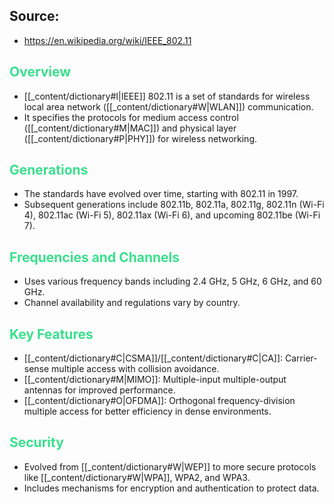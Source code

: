 ##  Source:
- https://en.wikipedia.org/wiki/IEEE_802.11

## <span style="color:rgb(57, 224, 140);">Overview</span>
- [[_content/dictionary#I|IEEE]] 802.11 is a set of standards for wireless local area network ([[_content/dictionary#W|WLAN]]) communication.
- It specifies the protocols for medium access control ([[_content/dictionary#M|MAC]]) and physical layer ([[_content/dictionary#P|PHY]]) for wireless networking.

## <span style="color:rgb(57, 224, 140);">Generations</span>
- The standards have evolved over time, starting with 802.11 in 1997.
- Subsequent generations include 802.11b, 802.11a, 802.11g, 802.11n (Wi-Fi 4), 802.11ac (Wi-Fi 5), 802.11ax (Wi-Fi 6), and upcoming 802.11be (Wi-Fi 7).

## <span style="color:rgb(57, 224, 140);">Frequencies and Channels</span>
- Uses various frequency bands including 2.4 GHz, 5 GHz, 6 GHz, and 60 GHz.
- Channel availability and regulations vary by country.

## <span style="color:rgb(57, 224, 140);">Key Features</span>
- [[_content/dictionary#C|CSMA]]/[[_content/dictionary#C|CA]]: Carrier-sense multiple access with collision avoidance.
- [[_content/dictionary#M|MIMO]]: Multiple-input multiple-output antennas for improved performance.
- [[_content/dictionary#O|OFDMA]]: Orthogonal frequency-division multiple access for better efficiency in dense environments.

## <span style="color:rgb(57, 224, 140);">Security</span>
- Evolved from [[_content/dictionary#W|WEP]] to more secure protocols like [[_content/dictionary#W|WPA]], WPA2, and WPA3.
- Includes mechanisms for encryption and authentication to protect data.
